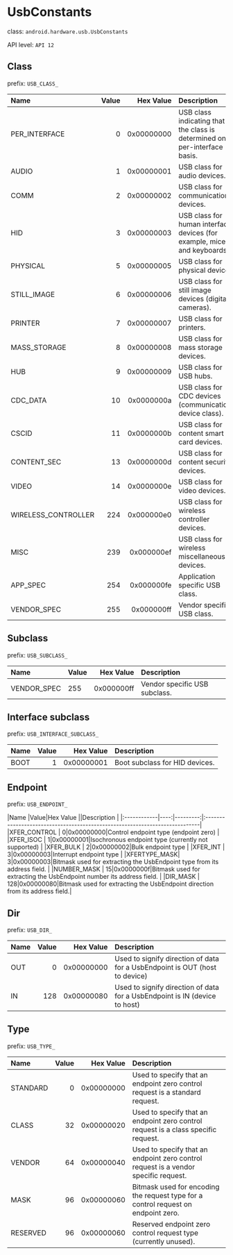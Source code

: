 # UsbConstants

class: `android.hardware.usb.UsbConstants`

API level: `API 12`

## Class

prefix: `USB_CLASS_`

|Name               |Value|Hex Value |Description                                                                |
|:------------------|----:|---------:|:--------------------------------------------------------------------------|
|PER_INTERFACE      |    0|0x00000000|USB class indicating that the class is determined on a per-interface basis.|
|AUDIO              |    1|0x00000001|USB class for audio devices.                                               |
|COMM               |    2|0x00000002|USB class for communication devices.                                       |
|HID                |    3|0x00000003|USB class for human interface devices (for example, mice and keyboards).   |
|PHYSICAL           |    5|0x00000005|USB class for physical devices.                                            |
|STILL_IMAGE        |    6|0x00000006|USB class for still image devices (digital cameras).                       |
|PRINTER            |    7|0x00000007|USB class for printers.                                                    |
|MASS_STORAGE       |    8|0x00000008|USB class for mass storage devices.                                        |
|HUB                |    9|0x00000009|USB class for USB hubs.                                                    |
|CDC_DATA           |   10|0x0000000a|USB class for CDC devices (communications device class).                   |
|CSCID              |   11|0x0000000b|USB class for content smart card devices.                                  |
|CONTENT_SEC        |   13|0x0000000d|USB class for content security devices.                                    |
|VIDEO              |   14|0x0000000e|USB class for video devices.                                               |
|WIRELESS_CONTROLLER|  224|0x000000e0|USB class for wireless controller devices.                                 |
|MISC               |  239|0x000000ef|USB class for wireless miscellaneous devices.                              |
|APP_SPEC           |  254|0x000000fe|Application specific USB class.                                            |
|VENDOR_SPEC        |  255|0x000000ff|Vendor specific USB class.                                                 |

## Subclass

prefix: `USB_SUBCLASS_`

|Name       |Value|Hex Value |Description                  |
|:----------|:----|---------:|:----------------------------|
|VENDOR_SPEC|  255|0x000000ff|Vendor specific USB subclass.|

## Interface subclass

prefix: `USB_INTERFACE_SUBCLASS_`

|Name|Value|Hex Value |Description                   |
|:---|----:|---------:|:-----------------------------|
|BOOT|    1|0x00000001|Boot subclass for HID devices.|

## Endpoint

prefix: `USB_ENDPOINT_`

|Name         |Value|Hex Value ||Description                                                                 |
|:------------|----:|---------:|:----------------------------------------------------------------------------|
|XFER_CONTROL |    0|0x00000000|Control endpoint type (endpoint zero)                                        |
|XFER_ISOC    |    1|0x00000001|Isochronous endpoint type (currently not supported)                          |
|XFER_BULK    |    2|0x00000002|Bulk endpoint type                                                           |
|XFER_INT     |    3|0x00000003|Interrupt endpoint type                                                      |
|XFERTYPE_MASK|    3|0x00000003|Bitmask used for extracting the UsbEndpoint type from its address field.     |
|NUMBER_MASK  |   15|0x0000000f|Bitmask used for extracting the UsbEndpoint number its address field.        |
|DIR_MASK     |  128|0x00000080|Bitmask used for extracting the UsbEndpoint direction from its address field.|

## Dir

prefix: `USB_DIR_`

|Name|Value|Hex Value |Description                                                                |
|:---|----:|---------:|:--------------------------------------------------------------------------|
|OUT |    0|0x00000000|Used to signify direction of data for a UsbEndpoint is OUT (host to device)|
|IN  |  128|0x00000080|Used to signify direction of data for a UsbEndpoint is IN (device to host) |

## Type

prefix: `USB_TYPE_`

|Name    |Value|Hex Value |Description                                                                        |
|:-------|----:|---------:|:----------------------------------------------------------------------------------|
|STANDARD|    0|0x00000000|Used to specify that an endpoint zero control request is a standard request.       |
|CLASS   |   32|0x00000020|Used to specify that an endpoint zero control request is a class specific request. |
|VENDOR  |   64|0x00000040|Used to specify that an endpoint zero control request is a vendor specific request.|
|MASK    |   96|0x00000060|Bitmask used for encoding the request type for a control request on endpoint zero. |
|RESERVED|   96|0x00000060|Reserved endpoint zero control request type (currently unused).                    |